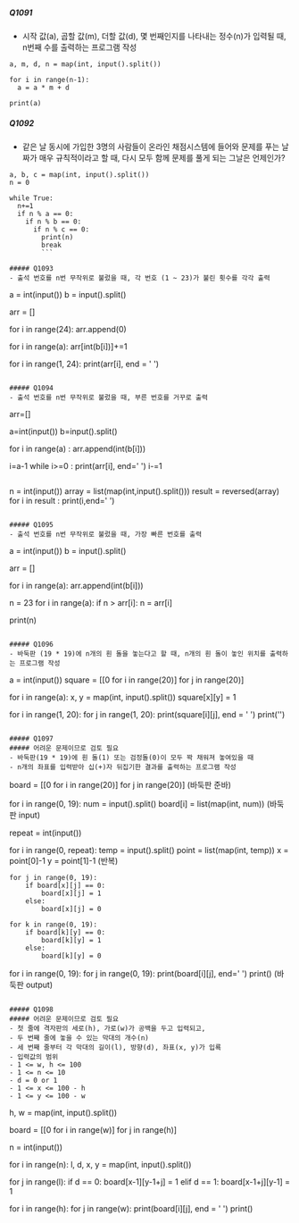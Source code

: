 ##### Q1091
- 시작 값(a), 곱할 값(m), 더할 값(d), 몇 번째인지를 나타내는 정수(n)가 입력될 때, n번째 수를 출력하는 프로그램 작성
```
a, m, d, n = map(int, input().split())

for i in range(n-1):
  a = a * m + d

print(a)
```

##### Q1092
- 같은 날 동시에 가입한 3명의 사람들이 온라인 채점시스템에 들어와 문제를 푸는 날짜가 매우 규칙적이라고 할 때, 다시 모두 함께 문제를 풀게 되는 그날은 언제인가?
```
a, b, c = map(int, input().split())
n = 0

while True:
  n+=1
  if n % a == 0:
    if n % b == 0:
      if n % c == 0:
        print(n)
        break
        ```
        
##### Q1093
- 출석 번호를 n번 무작위로 불렀을 때, 각 번호 (1 ~ 23)가 불린 횟수를 각각 출력
```
a = int(input())
b = input().split()

arr = []

for i in range(24):
  arr.append(0)

for i in range(a):
  arr[int(b[i])]+=1

for i in range(1, 24):
  print(arr[i], end = ' ')
 ```

##### Q1094
- 출석 번호를 n번 무작위로 불렀을 때, 부른 번호를 거꾸로 출력
```
arr=[]

a=int(input())
b=input().split()

for i in range(a) :
    arr.append(int(b[i]))

i=a-1
while i>=0 :
    print(arr[i], end=' ')
    i-=1
```

```
n = int(input())
array = list(map(int,input().split()))
result = reversed(array)
for i in result :
    print(i,end=' ')
```

##### Q1095
- 출석 번호를 n번 무작위로 불렀을 때, 가장 빠른 번호를 출력
```
a = int(input())
b = input().split()

arr = []

for i in range(a):
  arr.append(int(b[i]))

n = 23
for i in range(a):
  if n > arr[i]:
    n = arr[i]

print(n)
```

##### Q1096
- 바둑판 (19 * 19)에 n개의 흰 돌을 놓는다고 할 때, n개의 흰 돌이 놓인 위치를 출력하는 프로그램 작성
```
a = int(input())
square = [[0 for i in range(20)] for j in range(20)]

for i in range(a):
  x, y = map(int, input().split())
  square[x][y] = 1

for i in range(1, 20):
  for j in range(1, 20):
    print(square[i][j], end = ' ')
  print('')
  ```
  
##### Q1097 
##### 어려운 문제이므로 검토 필요
- 바둑판(19 * 19)에 흰 돌(1) 또는 검정돌(0)이 모두 꽉 채워져 놓여있을 때
- n개의 좌표를 입력받아 십(+)자 뒤집기한 결과를 출력하는 프로그램 작성
```
board = [[0 for i in range(20)] for j in range(20)]   (바둑판 준바)  

for i in range(0, 19):
    num = input().split()
    board[i] = list(map(int, num))                    (바둑판 input)

repeat = int(input())

for i in range(0, repeat):
    temp = input().split()
    point = list(map(int, temp))
    x = point[0]-1
    y = point[1]-1                                    (반복)

    for j in range(0, 19):
        if board[x][j] == 0:
            board[x][j] = 1
        else:
            board[x][j] = 0

    for k in range(0, 19):
        if board[k][y] == 0:
            board[k][y] = 1
        else:
            board[k][y] = 0

for i in range(0, 19):
    for j in range(0, 19):
        print(board[i][j], end=' ')
    print()                                           (바둑판 output)
```

##### Q1098 
##### 어려운 문제이므로 검토 필요
- 첫 줄에 격자판의 세로(h), 가로(w)가 공백을 두고 입력되고,
- 두 번째 줄에 놓을 수 있는 막대의 개수(n)
- 세 번째 줄부터 각 막대의 길이(l), 방향(d), 좌표(x, y)가 입룍
- 입력값의 범위
- 1 <= w, h <= 100
- 1 <= n <= 10
- d = 0 or 1
- 1 <= x <= 100 - h
- 1 <= y <= 100 - w
```
h, w = map(int, input().split())

board = [[0 for i in range(w)] for j in range(h)]

n = int(input())

for i in range(n):
  l, d, x, y = map(int, input().split())

  for j in range(l):
    if d == 0:
      board[x-1][y-1+j] = 1
    elif d == 1:
      board[x-1+j][y-1] = 1

for i in range(h):
  for j in range(w):
    print(board[i][j], end = ' ')
  print()      
```
